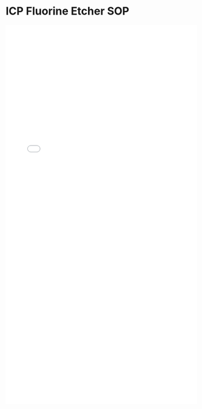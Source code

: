# ICP Fluorine Etcher SOP


<iframe 
src="/nanodocs/assets/pdfjs/web/viewer.html?file=/nanodocs/assets/pdfs/tools/ICP-Fl_SOP.pdf"
width="100%" 
height="1000px" 
style="border: none;">
</iframe>